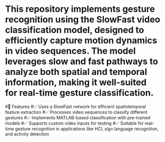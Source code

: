 # This repository implements gesture recognition using the SlowFast video classification model, designed to efficiently capture motion dynamics in video sequences. The model leverages slow and fast pathways to analyze both spatial and temporal information, making it well-suited for real-time gesture classification.

#📌 Features
#✅ Uses a SlowFast network for efficient spatiotemporal feature extraction
#✅ Processes video sequences to classify different gestures
#✅ Implements MATLAB-based classification with pre-trained models
#✅ Supports custom video inputs for testing
#✅ Suitable for real-time gesture recognition in applications like HCI, sign language recognition, and activity detection
